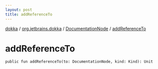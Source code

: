 ```yaml
---
layout: post
title: addReferenceTo
---
```

[dokka](../../index.md) / [org.jetbrains.dokka](../index.md) / [DocumentationNode](index.md) / [addReferenceTo](addReferenceTo.md)

# addReferenceTo

```
public fun addReferenceTo(to: DocumentationNode, kind: Kind): Unit
```
